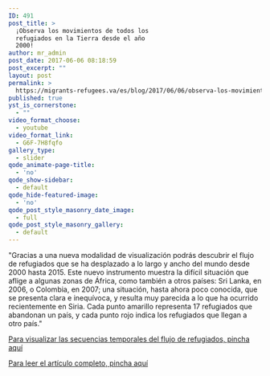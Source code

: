 ```yaml
---
ID: 491
post_title: >
  ¡Observa los movimientos de todos los
  refugiados en la Tierra desde el año
  2000!
author: mr_admin
post_date: 2017-06-06 08:18:59
post_excerpt: ""
layout: post
permalink: >
  https://migrants-refugees.va/es/blog/2017/06/06/observa-los-movimientos-de-todos-los-refugiados-en-la-tierra-desde-el-ano-2000/
published: true
yst_is_cornerstone:
  - ""
video_format_choose:
  - youtube
video_format_link:
  - G6F-7H8fqfo
gallery_type:
  - slider
qode_animate-page-title:
  - 'no'
qode_show-sidebar:
  - default
qode_hide-featured-image:
  - 'no'
qode_post_style_masonry_date_image:
  - full
qode_post_style_masonry_gallery:
  - default
---
```

"Gracias a una nueva modalidad de visualización podrás descubrir el flujo de refugiados que se ha desplazado a lo largo y ancho del mundo desde 2000 hasta 2015. Este nuevo instrumento muestra la difícil situación que aflige a algunas zonas de África, como también a otros países: Sri Lanka, en 2006, o Colombia, en 2007; una situación, hasta ahora poco conocida, que se presenta clara e inequívoca, y resulta muy parecida a lo que ha ocurrido recientemente en Siria. Cada punto amarillo representa 17 refugiados que abandonan un país, y cada punto rojo indica los refugiados que llegan a otro país."

<a href="https://explorables.cmucreatelab.org/explorables/annual-refugees/examples/webgl-timemachine/" target="_blank" rel="noopener noreferrer">Para visualizar las secuencias temporales del flujo de refugiados, pincha aquí</a>

<a href="https://www.fastcompany.com/40423720/watch-the-movements-of-every-refugee-on-earth-since-the-year-2000#v=-81.53355,84.13248,0.382,latLng&amp;t=0.00&amp;l=bdrk,ar" target="_blank" rel="noopener noreferrer">Para leer el artículo completo, pincha aquí</a>